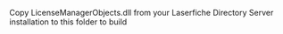 Copy LicenseManagerObjects.dll from your Laserfiche Directory Server installation to this folder to build